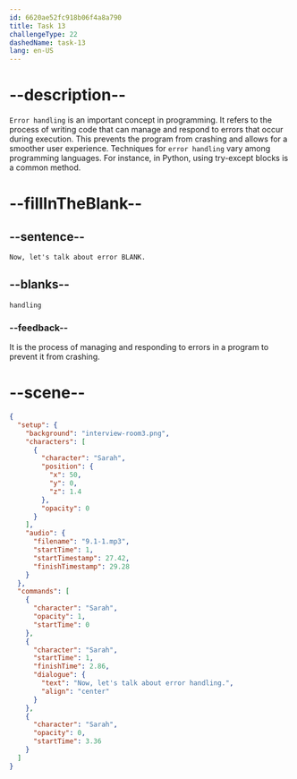 ```yaml
---
id: 6620ae52fc918b06f4a8a790
title: Task 13
challengeType: 22
dashedName: task-13
lang: en-US
---
```


<!-- (Audio) Sarah: Now, let's talk about error handling. -->

# --description--

`Error handling` is an important concept in programming. It refers to the process of writing code that can manage and respond to errors that occur during execution. This prevents the program from crashing and allows for a smoother user experience. Techniques for `error handling` vary among programming languages. For instance, in Python, using try-except blocks is a common method.

# --fillInTheBlank--

## --sentence--

`Now, let's talk about error BLANK.`

## --blanks--

`handling`

### --feedback--

It is the process of managing and responding to errors in a program to prevent it from crashing.

# --scene--

```json
{
  "setup": {
    "background": "interview-room3.png",
    "characters": [
      {
        "character": "Sarah",
        "position": {
          "x": 50,
          "y": 0,
          "z": 1.4
        },
        "opacity": 0
      }
    ],
    "audio": {
      "filename": "9.1-1.mp3",
      "startTime": 1,
      "startTimestamp": 27.42,
      "finishTimestamp": 29.28
    }
  },
  "commands": [
    {
      "character": "Sarah",
      "opacity": 1,
      "startTime": 0
    },
    {
      "character": "Sarah",
      "startTime": 1,
      "finishTime": 2.86,
      "dialogue": {
        "text": "Now, let's talk about error handling.",
        "align": "center"
      }
    },
    {
      "character": "Sarah",
      "opacity": 0,
      "startTime": 3.36
    }
  ]
}
```
